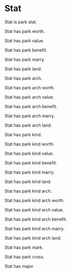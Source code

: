 # Stat

Stat is park stat.

Stat has park worth.

Stat has park value.

Stat has park benefit.

Stat has park marry.

Stat has park land.

Stat has park arch.

Stat has park arch worth.

Stat has park arch value.

Stat has park arch benefit.

Stat has park arch marry.

Stat has park arch land.

Stat has park kind.

Stat has park kind worth.

Stat has park kind value.

Stat has park kind benefit.

Stat has park kind marry.

Stat has park kind land.

Stat has park kind arch.

Stat has park kind arch worth.

Stat has park kind arch value.

Stat has park kind arch benefit.

Stat has park kind arch marry.

Stat has park kind arch land.

Stat has park mark.

Stat has park cross.

Stat has major.